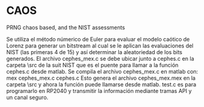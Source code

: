 # CAOS
PRNG chaos based, and the NIST assessments

Se utiliza el método númerico de Euler para evaluar el modelo caótico de Lorenz para generar un bitstream al cual se le aplican las evaluaciones del NIST (las primeras 4 de 15) y así determinar la aleatoriedad de los bits generados.
El archivo cephes_mex.c se debe ubicar junto a cephes.c en la carpeta \src de la suit NIST que es el puente para llamar a la función cephes.c desde matlab. Se compila el archivo cephes_mex.c en matlab con:
    mex cephes_mex.c cephes.c
Esto genera el archivo cephes_mex.mex en la carpeta \src y ahora la función puede llamarse desde matlab. test.c es para programarlo en RP2040 y transmitir la información mediante tramas API y un canal seguro.
